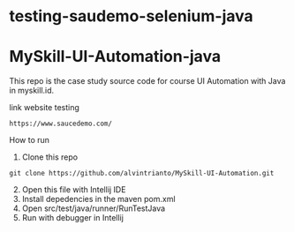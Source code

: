 # testing-saudemo-selenium-java

# MySkill-UI-Automation-java

This repo is the case study source code for course UI Automation with Java in myskill.id.

link website testing
```
https://www.saucedemo.com/
```

How to run
1. Clone this repo
```
git clone https://github.com/alvintrianto/MySkill-UI-Automation.git
```
2. Open this file with Intellij IDE
3. Install depedencies in the maven pom.xml
4. Open src/test/java/runner/RunTestJava
5. Run with debugger in Intellij
